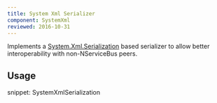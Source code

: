 ```yaml
---
title: System Xml Serializer
component: SystemXml
reviewed: 2016-10-31
---
```


Implements a [System.Xml.Serialization](https://msdn.microsoft.com/en-us/library/system.xml.serialization.aspx) based serializer to allow better interoperability with non-NServiceBus peers.


## Usage

snippet: SystemXmlSerialization